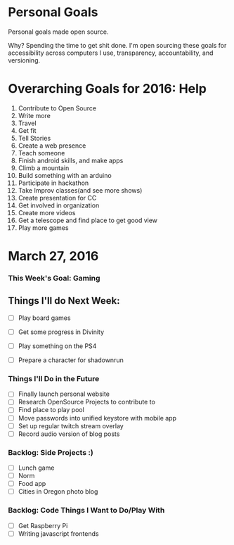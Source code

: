 Personal Goals
==============

Personal goals made open source.

Why? Spending the time to get shit done. I'm open sourcing these goals for accessibility across computers I use, transparency, accountability, and versioning.

# Overarching Goals for 2016: Help

1. Contribute to Open Source
2. Write more
3. Travel
4. Get fit
5. Tell Stories
6. Create a web presence
7. Teach someone
8. Finish android skills, and make apps
9. Climb a mountain
10. Build something with an arduino
11. Participate in hackathon
12. Take Improv classes(and see more shows)
13. Create presentation for CC
14. Get involved in organization
15. Create more videos
16. Get a telescope and find place to get good view
17. Play more games


# March 27, 2016

### This Week's Goal: Gaming

## Things I'll do Next Week:
- [ ] Play board games
- [ ] Get some progress in Divinity
- [ ] Play something on the PS4
- [ ] Prepare a character for shadownrun


### Things I'll Do in the Future
- [ ] Finally launch personal website
- [ ] Research OpenSource Projects to contribute to
- [ ] Find place to play pool
- [ ] Move passwords into unified keystore with mobile app
- [ ] Set up regular twitch stream overlay
- [ ] Record audio version of blog posts

### Backlog: Side Projects :)
- [ ] Lunch game
- [ ] Norm
- [ ] Food app
- [ ] Cities in Oregon photo blog

### Backlog: Code Things I Want to Do/Play With
- [ ] Get Raspberry Pi
- [ ] Writing javascript frontends
